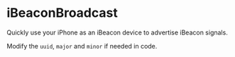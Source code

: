 # iBeaconBroadcast
Quickly use your iPhone as an iBeacon device to advertise iBeacon signals.

Modify the `uuid`, `major` and `minor` if needed in code.
